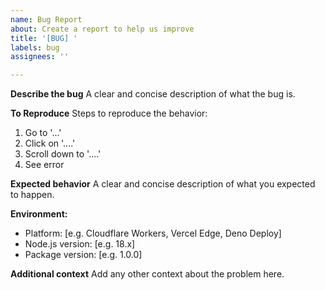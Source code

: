 ```yaml
---
name: Bug Report
about: Create a report to help us improve
title: '[BUG] '
labels: bug
assignees: ''

---
```


**Describe the bug**
A clear and concise description of what the bug is.

**To Reproduce**
Steps to reproduce the behavior:
1. Go to '...'
2. Click on '....'
3. Scroll down to '....'
4. See error

**Expected behavior**
A clear and concise description of what you expected to happen.

**Environment:**
- Platform: [e.g. Cloudflare Workers, Vercel Edge, Deno Deploy]
- Node.js version: [e.g. 18.x]
- Package version: [e.g. 1.0.0]

**Additional context**
Add any other context about the problem here.